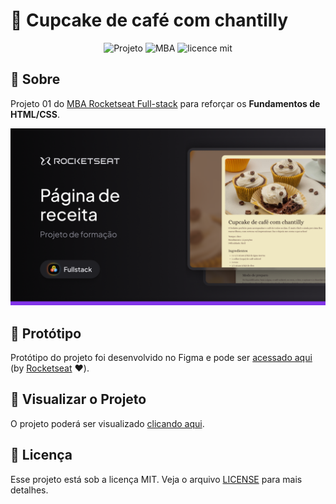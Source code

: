 # 🧁 Cupcake de café com chantilly

<div align="center">

![Projeto](https://img.shields.io/badge/danilosalvador-cupcake--recipe-green)
![MBA](https://img.shields.io/badge/MBA-full--stack-8234e9)
![licence mit](https://img.shields.io/badge/license-MIT-green)

</div>

## 📖 Sobre

Projeto 01 do [MBA Rocketseat Full-stack](https://www.rocketseat.com.br/mba) para reforçar os **Fundamentos de HTML/CSS**.

<p align="center">  
   <img src="files/cupcake-recipe.png" alt="Banner do projeto"/> 
</p>

## 🎨 Protótipo

Protótipo do projeto foi desenvolvido no Figma e pode ser [acessado aqui](files/cupcake-recipe.fig) (by [Rocketseat](https://github.com/rocketseat) ❤️).

## 🚀 Visualizar o Projeto

O projeto poderá ser visualizado [clicando aqui](https://danilosalvador.github.io/cupcake-recipe/).

## 📝 Licença
Esse projeto está sob a licença MIT. Veja o arquivo [LICENSE](LICENSE) para mais detalhes.
